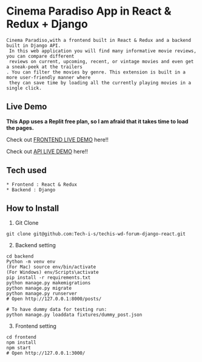 # Cinema Paradiso App in React & Redux + Django

```
Cinema Paradiso,with a frontend built in React & Redux and a backend built in Django API.
 In this web application you will find many informative movie reviews, you can compare different
 reviews on current, upcoming, recent, or vintage movies and even get a sneak-peek at the trailers
. You can filter the movies by genre. This extension is built in a more user-friendly manner where
 they can save time by loading all the currently playing movies in a single click.
```

## Live Demo

**This App uses a Replit free plan, so I am afraid that it takes time to load the pages.**

Check out [FRONTEND LIVE DEMO](https://cinema-paradiso-frontend.huemig.repl.co/) here!!

Check out [API LIVE DEMO](https://cinema-paradiso-backend.huemig.repl.co/) here!!

## Tech used

```
* Frontend : React & Redux
* Backend : Django
```

## How to Install

1. Git Clone

```
git clone git@github.com:Tech-i-s/techis-wd-forum-django-react.git
```

2. Backend setting

```
cd backend
Python -m venv env
(For Mac) source env/bin/activate
(For Windows) env/Scripts\activate
pip install -r requirements.txt
python manage.py makemigrations
python manage.py migrate
python manage.py runserver
# Open http://127.0.0.1:8000/posts/

# To have dummy data for testing run:
python manage.py loaddata fixtures/dummy_post.json
```

3. Frontend setting

```
cd frontend
npm install
npm start
# Open http://127.0.0.1:3000/
```
